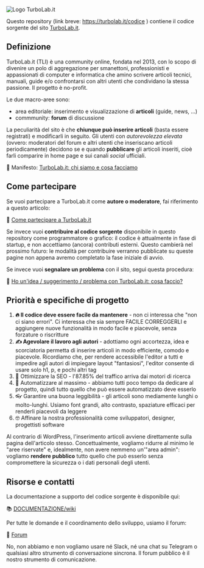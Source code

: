 ![Logo TurboLab.it](https://turbolab.it/images/logo/turbolab.it.png)

Questo repository (link breve: https://turbolab.it/codice ) contiene il codice sorgente del sito [TurboLab.it](https://turbolab.it).


## Definizione

TurboLab.it (TLI) è una community online, fondata nel 2013, con lo scopo di divenire un polo di aggregazione per smanettoni, professionisti e appassionati di computer e informatica che amino scrivere articoli tecnici, manuali, guide e/o confrontarsi con altri utenti che condividano la stessa passione. Il progetto è no-profit.

Le due macro-aree sono:

- area editoriale: inserimento e visualizzazione di **articoli** (guide, news, ...)
- commmunity: **forum** di discussione

La peculiarità del sito è che **chiunque può inserire articoli** (basta essere registrati) e modificarli in seguito. Gli utenti con *autorevolezza elevata* (ovvero: moderatori del forum e altri utenti che inseriscano articoli periodicamente) decidono se e quando **pubblicare** gli articoli inseriti, cioè farli comparire in home page e sui canali *social* ufficiali.

📃 Manifesto: [TurboLab.it: chi siamo e cosa facciamo](https://turbolab.it/40)


## Come partecipare

Se vuoi partecipare a TurboLab.it come **autore o moderatore**, fai riferimento a questo articolo:

📃 [Come partecipare a TurboLab.it](https://turbolab.it/28)

Se invece vuoi **contribuire al codice sorgente** disponibile in questo repository come programmatore o grafico: il codice è attualmente in fase di startup, e non accettiamo (ancora) contributi esterni. Questo cambierà nel prossimo futuro: le modalità per contribuire verranno pubblicate su queste pagine non appena avremo completato la fase iniziale di avvio.

Se invece vuoi **segnalare un problema** con il sito, segui questa procedura:

📃 [Ho un'idea / suggerimento / problema con TurboLab.it: cosa faccio?](https://turbolab.it/49)


## Priorità e specifiche di progetto

1. **🔥 Il codice deve essere facile da mantenere** - non ci interessa che "non ci siano errori". Ci interessa che sia sempre FACILE CORREGGERLI e aggiungere nuove funzionalità in modo facile e piacevole, senza forzature o riscritture
1. **✍️ Agevolare il lavoro agli autori** - adottiamo ogni accortezza, idea e scorciatoria permetta di inserire articoli in modo efficiente, comodo e piacevole.  Ricordiamo che, per rendere accessibile l'editor a tutti e impedire agli autori di impiegare layout "fantasiosi", l'editor consente di usare solo h1, p, e pochi altri tag
1. 🔎 Ottimizzare la SEO - l'87.85% del traffico arriva dai motori di ricerca
1. 🤖 Automatizzare al massimo - abbiamo tutti poco tempo da dedicare al progetto, quindi tutto quello che può essere automatizzato deve esserlo
1. 👓 Garantire una buona leggibilità - gli articoli sono mediamente lunghi o molto-lunghi. Usiamo font grandi, alto contrasto, spaziature efficaci per renderli piacevoli da leggere
1. 🤓 Affinare la nostra professionalità come sviluppatori, designer, progettisti software

Al contrario di WordPress, l'inserimento articoli avviene direttamente sulla pagina dell'articolo stesso. Concettualmente, vogliamo ridurre al minimo le "aree riservate" e, idealmente, non avere nemmeno un'"area admin": vogliamo **rendere pubblico** tutto quello che può esserlo senza compromettere la sicurezza o i dati personali degli utenti.


## Risorse e contatti

La documentazione a supporto del codice sorgente è disponibile qui:

📚 [DOCUMENTAZIONE/wiki](https://github.com/TurboLabIt/TurboLab.it/blob/main/docs/)

Per tutte le domande e il coordinamento dello sviluppo, usiamo il forum:

💬 [Forum](https://turbolab.it/forum/viewforum.php?f=6)

No, non abbiamo e non vogliamo usare né Slack, né una chat su Telegram o qualsiasi altro strumento di conversazione sincrona. Il forum pubblico è il nostro strumento di comunicazione.
